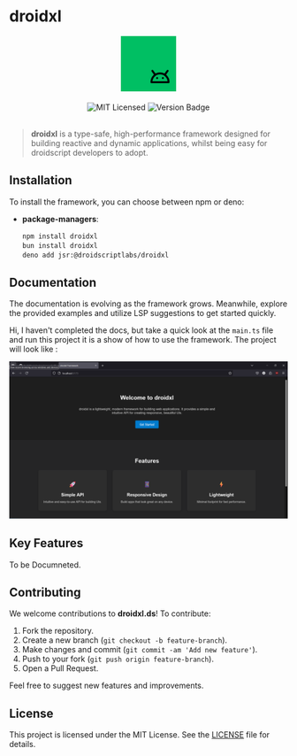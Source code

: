 # droidxl

<div align="center"><img src="./droidxl.png" width="100" /></div>
<br>
<div align="center">
    <img alt="MIT Licensed" src="https://img.shields.io/badge/license-MIT-blue.svg">
    <img alt="Version Badge" src="https://img.shields.io/badge/version-0.0.2-brightgreen.svg">
</div>

<br>

> **droidxl** is a type-safe, high-performance framework designed for building reactive and dynamic applications, whilst being easy for droidscript developers to adopt.

## Installation

To install the framework, you can choose between npm or deno:

-   **package-managers**:

    ```bash
    npm install droidxl
    bun install droidxl
    deno add jsr:@droidscriptlabs/droidxl
    ```

## Documentation

The documentation is evolving as the framework grows. Meanwhile, explore the provided examples and utilize LSP suggestions to get started quickly.

Hi, I haven't completed the docs, but take a quick look at the `main.ts` file and run this project it is a show of how to use the framework.
The project will look like :

![Image of project built with droidxl](image.png)

## Key Features

To be Documneted.

## Contributing

We welcome contributions to **droidxl.ds**! To contribute:

1. Fork the repository.
2. Create a new branch (`git checkout -b feature-branch`).
3. Make changes and commit (`git commit -am 'Add new feature'`).
4. Push to your fork (`git push origin feature-branch`).
5. Open a Pull Request.

Feel free to suggest new features and improvements.

## License

This project is licensed under the MIT License. See the [LICENSE](./LICENSE) file for details.
